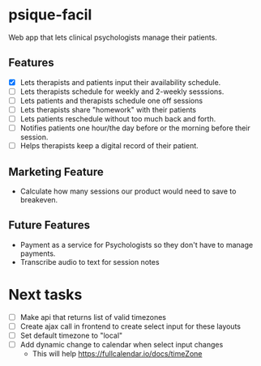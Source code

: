 # psique-facil
Web app that lets clinical psychologists manage their patients.

## Features
- [x] Lets therapists and patients input their availability schedule.
- [ ] Lets therapists schedule for weekly and 2-weekly sesssions.
- [ ] Lets patients and therapists schedule one off sessions
- [ ] Lets therapists share "homework" with their patients
- [ ] Lets patients reschedule without too much back and forth.
- [ ] Notifies patients one hour/the day before or the morning before their session.
- [ ] Helps therapists keep a digital record of their patient.

## Marketing Feature
* Calculate how many sessions our product would need to save to breakeven.

## Future Features
* Payment as a service for Psychologists so they don't have to manage payments.
* Transcribe audio to text for session notes


# Next tasks

- [ ] Make api that returns list of valid timezones
- [ ] Create ajax call in frontend to create select input for these layouts
- [ ] Set default timezone to "local"
- [ ] Add dynamic change to calendar when select input changes
  - This will help https://fullcalendar.io/docs/timeZone